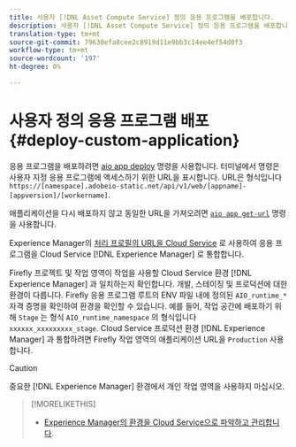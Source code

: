 ```yaml
---
title: 사용자 [!DNL Asset Compute Service] 정의 응용 프로그램을 배포합니다.
description: 사용자 [!DNL Asset Compute Service] 정의 응용 프로그램을 배포합니다.
translation-type: tm+mt
source-git-commit: 79630efa8cee2c8919d11e9bb3c14ee4ef54d0f3
workflow-type: tm+mt
source-wordcount: '197'
ht-degree: 0%

---
```



# 사용자 정의 응용 프로그램 배포 {#deploy-custom-application}

응용 프로그램을 배포하려면 [aio app deploy](https://github.com/adobe/aio-cli#aio-appdeploy) 명령을 사용합니다. 터미널에서 명령은 사용자 지정 응용 프로그램에 액세스하기 위한 URL을 표시합니다. URL은 형식입니다 `https://[namespace].adobeio-static.net/api/v1/web/[appname]-[appversion]/[workername]`.

애플리케이션을 다시 배포하지 않고 동일한 URL을 가져오려면 [`aio app get-url`](https://github.com/adobe/aio-cli#aio-appget-url-action) 명령을 사용합니다.

Experience Manager의 [처리 프로필의 URL을 Cloud Service](https://experienceleague.adobe.com/docs/experience-manager-cloud-service/assets/manage/asset-microservices-configure-and-use.html) 로 사용하여 응용 프로그램을 Cloud Service [!DNL Experience Manager] 로 통합합니다.

Firefly 프로젝트 및 작업 영역이 작업을 사용할 Cloud Service 환경 [!DNL Experience Manager] 과 일치하는지 확인합니다. 개발, 스테이징 및 프로덕션에 대한 환경이 다릅니다. Firefly 응용 프로그램 루트의 ENV 파일 내에 정의된 `AIO_runtime_*` 자격 증명을 확인하여 환경을 확인할 수 있습니다. 예를 들어, 작업 공간에 배포하기 위해 `Stage` 는 형식 `AIO_runtime_namespace` 의 형식입니다 `xxxxxx_xxxxxxxxx_stage`. Cloud Service 프로덕션 환경 [!DNL Experience Manager] 과 통합하려면 Firefly 작업 영역의 애플리케이션 URL을 `Production` 사용합니다.

>[!CAUTION]
>
>중요한 [!DNL Experience Manager] 환경에서 개인 작업 영역을 사용하지 마십시오.

>[!MORELIKETHIS]
>
>* [Experience Manager의 환경을 Cloud Service으로 파악하고 관리합니다](https://experienceleague.adobe.com/docs/experience-manager-cloud-service/implementing/using-cloud-manager/manage-environments.html).

